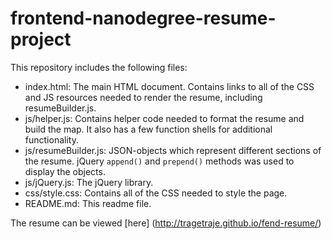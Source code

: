 
frontend-nanodegree-resume-project
===============================

This repository includes the following files:
* index.html: The main HTML document. Contains links to all of the CSS and JS resources needed to render the resume, including resumeBuilder.js.
* js/helper.js: Contains helper code needed to format the resume and build the map. It also has a few function shells for additional functionality.
* js/resumeBuilder.js: JSON-objects which represent different sections of the resume. jQuery `append()` and `prepend()` methods was used to display the objects.
* js/jQuery.js: The jQuery library.
* css/style.css: Contains all of the CSS needed to style the page.
* README.md: This readme file.

The resume can be viewed [here] (http://tragetraje.github.io/fend-resume/)
